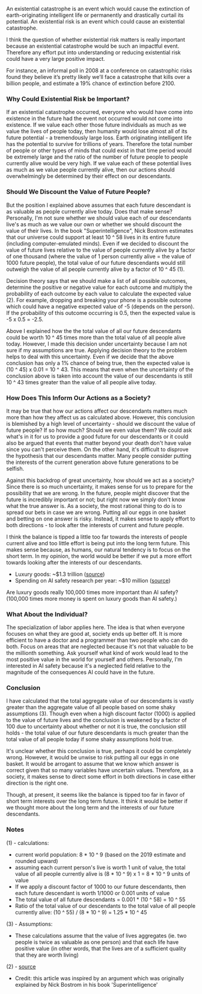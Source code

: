 An existential catastrophe is an event which would cause the extinction of earth-originating intelligent life or permanently and drastically curtail its potential. An existential risk is an event which could cause an existential catastrophe.

I think the question of whether existential risk matters is really important because an existential catastrophe would be such an impactful event. Therefore any effort put into understanding or reducing existential risk could have a very large positive impact.

For instance, an informal poll in 2008 at a conference on catastrophic risks found they believe it’s pretty likely we’ll face a catastrophe that kills over a billion people, and estimate a 19% chance of extinction before 2100.

### Why Could Existential Risk be Important?

If an existential catastrophe occurred, everyone who would have come into existence in the future had the event not occurred would not come into existence. If we value each other those future individuals as much as we value the lives of people today, then humanity would lose almost all of its future potential - a tremendously large loss. Earth originating intelligent life has the potential to survive for trillions of years. Therefore the total number of people or other types of minds that could exist in that time period would be extremely large and the ratio of the number of future people to people currently alive would be very high. If we value each of these potential lives as much as we value people currently alive, then our actions should overwhelmingly be determined by their effect on our descendants.

### Should We Discount the Value of Future People?

But the position I explained above assumes that each future descendant is as valuable as people currently alive today. Does that make sense? Personally, I'm not sure whether we should value each of our descendants live's as much as we value our own or whether we should discount the value of their lives. In the book "Superintelligence", Nick Bostrom estimates that our universe could support at least 10 ^ 58 lives in its entire future \(including computer-emulated minds\). Even if we decided to discount the value of future lives relative to the value of people currently alive by a factor of one thousand \(where the value of 1 person currently alive = the value of 1000 future people\), the total value of our future descendants would still outweigh the value of all people currently alive by a factor of 10 ^ 45 \(1\).

Decision theory says that we should make a list of all possible outcomes, determine the positive or negative value for each outcome and multiply the probability of each outcome by each value to calculate the expected value \(2\). For example, dropping and breaking your phone is a possible outcome which could have a negative expected value of -5 \(depends on the person\). If the probability of this outcome occurring is 0.5, then the expected value is -5 x 0.5 = -2.5.

Above I explained how the the total value of all our future descendants could be worth 10 ^ 45 times more than the total value of all people alive today. However, I made this decision under uncertainty because I am not sure if my assumptions are true. Applying decision theory to the problem helps to deal with this uncertainty. Even if we decide that the above conclusion has only a 1% chance of being true, then the expected value is \(10 ^ 45\) x 0.01 = 10 ^ 43. This means that even when the uncertainty of the conclusion above is taken into account the value of our descendants is still 10 ^ 43 times greater than the value of all people alive today.

### How Does This Inform Our Actions as a Society?

It may be true that how our actions affect our descendants matters much more than how they affect us as calculated above. However, this conclusion is blemished by a high level of uncertainty - should we discount the value of future people? If so how much? Should we even value them? We could ask what's in it for us to provide a good future for our descendants or it could also be argued that events that matter beyond your death don't have value since you can't perceive them. On the other hand, it's difficult to disprove the hypothesis that our descendants matter. Many people consider putting the interests of the current generation above future generations to be selfish.

Against this backdrop of great uncertainty, how should we act as a society? Since there is so much uncertainty, it makes sense for us to prepare for the possibility that we are wrong. In the future, people might discover that the future is incredibly important or not; but right now we simply don't know what the true answer is. As a society, the most rational thing to do is to spread our bets in case we are wrong. Putting all our eggs in one basket and betting on one answer is risky. Instead, it makes sense to apply effort to both directions - to look after the interests of current and future people.

I think the balance is tipped a little too far towards the interests of people current alive and too little effort is being put into the long term future. This makes sense because, as humans, our natural tendency is to focus on the short term. In my opinion,  the world would be better if we put a more effort towards looking after the interests of our descendants.

* Luxury goods: ~$1.3 trillion \([source](https://web.archive.org/web/20171020234247/http://www.bain.com/publications/articles/luxury-goods-worldwide-market-study-fall-winter-2016.aspx)\)
* Spending on AI safety research per year: ~$10 million \([source](https://aiimpacts.org/changes-in-funding-in-the-ai-safety-field/)\)

Are luxury goods really 100,000 times more important than AI safety? \(100,000 times more money is spent on luxury goods than AI safety.\)

### What About the Individual?

The specialization of labor applies here. The idea is that when everyone focuses on what they are good at, society ends up better off. It is more efficient to have a doctor and a programmer than two people who can do both. Focus on areas that are neglected because it's not that valuable to be the millionth something. Ask yourself what kind of work would lead to the most positive value in the world for yourself and others. Personally, I'm interested in AI safety because it's a neglected field relative to the magnitude of the consequences AI could have in the future.

### Conclusion

I have calculated that the total aggregate value of our descendants is vastly greater than the aggregate value of all people based on some shaky assumptions \(3\). Though even when a high discount factor \(1000\) is applied to the value of future lives and the conclusion is weakened by a factor of 100 due to uncertainty about whether or not it is true, the conclusion still holds - the total value of our future descendants is much greater than the total value of all people today if some shaky assumptions hold true.

It's unclear whether this conclusion is true, perhaps it could be completely wrong. However, it would be unwise to risk putting all our eggs in one basket. It would be arrogant to assume that we know which answer is correct given that so many variables have uncertain values. Therefore, as a society, it makes sense to direct some effort in both directions in case either direction is the right one.

Though, at present, it seems like the balance is tipped too far in favor of short term interests over the long term future. It think it would be better if we thought more about the long term and the interests of our future descendants. 

### Notes

\(1\) - calculations:

* current world population: 8 \* 10 ^ 9 \(based on the 2019 estimate and rounded upward\)
* assuming each current person's live is worth 1 unit of value, the total value of all people currently alive is \(8 \* 10 ^ 9\) x 1 = 8 \* 10 ^ 9 units of value
* If we apply a discount factor of 1000 to our future descendants, then each future descendant is worth 1/1000 or 0.001 units of value
* The total value of all future descendants = 0.001 \* \(10 ^ 58\) = 10 ^ 55
* Ratio of the total value of our descendants to the total value of all people currently alive: \(10 ^ 55\) / \(8 \* 10 ^ 9\) = 1.25 \* 10 ^ 45

\(3\) - Assumptions:

* These calculations assume that the value of lives aggregates \(ie. two people is twice as valuable as one person\) and that each life have positive value \(in other words, that the lives are of a sufficient quality that they are worth living\)

\(2\) - [source](https://en.wikipedia.org/wiki/Decision_theory#Choice_under_uncertainty)

* Credit: this article was inspired by an argument which was originally explained by Nick Bostrom in his book 'Superintelligence'

